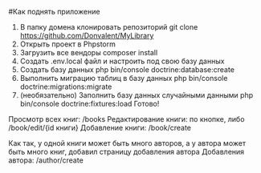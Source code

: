 #Как поднять приложение
1) В папку домена клонировать репозиторий
        git clone https://github.com/Donvalent/MyLibrary
2) Открыть проект в Phpstorm
3) Загрузить все вендоры
        composer install
4) Создать .env.local файл и настроить под свою базу данных
5) Создать базу данных
        php bin/console doctrine:database:create
6) Выполнить миграцию таблиц в базу данных
        php bin/console doctrine:migrations:migrate
7) (необязательно) Заполнить базу данных случайными данными
        php bin/console doctrine:fixtures:load
Готово!

Просмотр всех книг: /books
Редактирование книги: по кнопке, либо /book/edit/{id книги}
Добавление книги: /book/create

Как так, у одной книги может быть много авторов, а у автора может быть много книг, добавил страницу добавления автора
Добавления автора: /author/create

